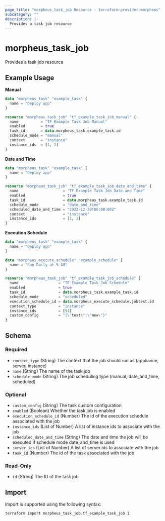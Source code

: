 ```yaml
---
page_title: "morpheus_task_job Resource - terraform-provider-morpheus"
subcategory: ""
description: |-
  Provides a task job resource
---
```


# morpheus_task_job

Provides a task job resource

## Example Usage

**Manual**

```terraform
data "morpheus_task" "example_task" {
  name = "Deploy app"
}

resource "morpheus_task_job" "tf_example_task_job_manual" {
  name          = "TF Example Task Job Manual"
  enabled       = true
  task_id       = data.morpheus_task.example_task.id
  schedule_mode = "manual"
  context       = "instance"
  instance_ids  = [1, 2]
}
```

**Date and Time**

```terraform
data "morpheus_task" "example_task" {
  name = "Deploy app"
}

resource "morpheus_task_job" "tf_example_task_job_date_and_time" {
  name                    = "TF Example Task Job Date and Time"
  enabled                 = true
  task_id                 = data.morpheus_task.example_task.id
  schedule_mode           = "date_and_time"
  scheduled_date_and_time = "2022-12-30T06:00:00Z"
  context                 = "instance"
  instance_ids            = [1, 2]
}
```

**Execution Schedule**

```terraform
data "morpheus_task" "example_task" {
  name = "Deploy app"
}

data "morpheus_execute_schedule" "example_schedule" {
  name = "Run Daily at 9 AM"
}

resource "morpheus_task_job" "tf_example_task_job_schedule" {
  name                  = "TF Example Task Job Schedule"
  enabled               = true
  task_id               = data.morpheus_task.example_task.id
  schedule_mode         = "scheduled"
  execution_schedule_id = data.morpheus_execute_schedule.jobtest.id
  context_type          = "instance"
  instance_ids          = [91]
  custom_config         = "{\"test\":\"new\"}"
}
```



<!-- schema generated by tfplugindocs -->
## Schema

### Required

- `context_type` (String) The context that the job should run as (appliance, server, instance)
- `name` (String) The name of the task job
- `schedule_mode` (String) The job scheduling type (manual, date_and_time, scheduled)

### Optional

- `custom_config` (String) The task custom configuration
- `enabled` (Boolean) Whether the task job is enabled
- `execution_schedule_id` (Number) The id of the execution schedule associated with the job
- `instance_ids` (List of Number) A list of instance ids to associate with the job
- `scheduled_date_and_time` (String) The date and time the job will be executed if schedule mode date_and_time is used
- `server_ids` (List of Number) A list of server ids to associate with the job
- `task_id` (Number) The id of the task associated with the job

### Read-Only

- `id` (String) The ID of the task job

## Import

Import is supported using the following syntax:

```shell
terraform import morpheus_task_job.tf_example_task_job 1
```
